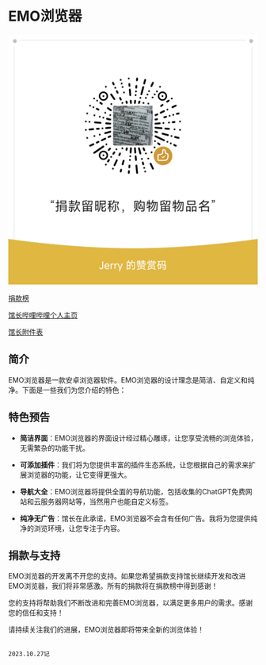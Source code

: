 # EMO浏览器

![赞赏码](1.png)

[捐款榜](https://emo-gz.github.io/donate.html)

[馆长哔哩哔哩个人主页](https://space.bilibili.com/1236081540?spm_id_from=333.1007.0.0)

[馆长附件表](https://emo-gz.github.io)

## 简介

EMO浏览器是一款安卓浏览器软件。EMO浏览器的设计理念是简洁、自定义和纯净。下面是一些我们为您介绍的特色：

## 特色预告

- **简洁界面**：EMO浏览器的界面设计经过精心雕琢，让您享受流畅的浏览体验，无需繁杂的功能干扰。

- **可添加插件**：我们将为您提供丰富的插件生态系统，让您根据自己的需求来扩展浏览器的功能，让它变得更强大。

- **导航大全**：EMO浏览器将提供全面的导航功能，包括收集的ChatGPT免费网站和云服务器网站等，当然用户也能自定义标签。

- **纯净无广告**：馆长在此承诺，EMO浏览器不会含有任何广告。我将为您提供纯净的浏览环境，让您专注于内容。

## 捐款与支持

EMO浏览器的开发离不开您的支持。如果您希望捐款支持馆长继续开发和改进EMO浏览器，我们将非常感激。所有的捐款将在捐款榜中得到感谢！

您的支持将帮助我们不断改进和完善EMO浏览器，以满足更多用户的需求。感谢您的信任和支持！

请持续关注我们的进展，EMO浏览器即将带来全新的浏览体验！


                                                                  2023.10.27记

